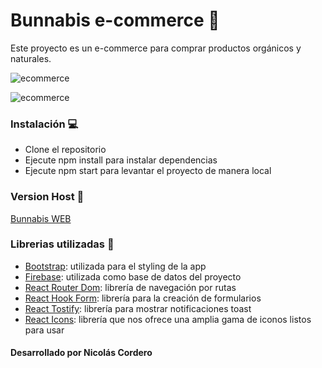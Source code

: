 # Bunnabis e-commerce 🛒

Este proyecto es un e-commerce para comprar productos orgánicos y naturales.

![ecommerce](https://i.postimg.cc/CL8HpPKC/Captura-de-pantalla-2024-04-04-203333.png)

![ecommerce](https://i.postimg.cc/bYWHMcqN/Captura-de-pantalla-2024-04-04-203416.png)

### Instalación 💻

- Clone el repositorio
- Ejecute npm install para instalar dependencias
- Ejecute npm start para levantar el proyecto de manera local


### Version Host 🛜

[Bunnabis WEB]()

### Librerias utilizadas 📖

- [Bootstrap](https://getbootstrap.com/docs/5.2/getting-started/introduction/): utilizada para el styling de la app
- [Firebase](https://firebase.google.com/): utilizada como base de datos del proyecto
- [React Router Dom](https://reactrouter.com/en/main): librería de navegación por rutas
- [React Hook Form](https://react-hook-form.com/): librería para la creación de formularios
- [React Tostify](https://www.npmjs.com/package/react-toastify): librería para mostrar notificaciones toast
- [React Icons](https://www.npmjs.com/package/react-icons): librería que nos ofrece una amplia gama de iconos listos para usar



#### Desarrollado por Nicolás Cordero

